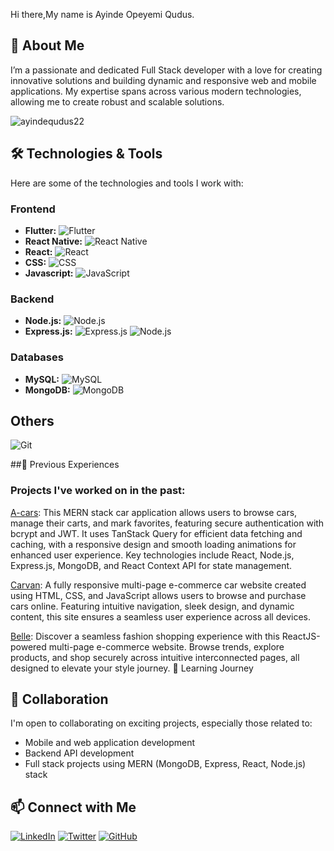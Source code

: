 Hi there,My name is Ayinde Opeyemi Qudus.
## 🚀 About Me

I’m a passionate and dedicated Full Stack developer with a love for creating innovative solutions and building dynamic and responsive web and mobile applications. My expertise spans across various modern technologies, allowing me to create robust and scalable solutions.
<p align="left"> <img src="https://komarev.com/ghpvc/?username=ayindequdus22&label=Profile%20views&color=0e75b6&style=flat" alt="ayindequdus22" /> </p>

## 🛠️ Technologies & Tools

Here are some of the technologies and tools I work with:
### Frontend
- **Flutter:** ![Flutter](https://img.shields.io/badge/-Flutter-333333?style=flat&logo=flutter)
- **React Native:** ![React Native](https://img.shields.io/badge/-React%20Native-333333?style=flat&logo=react)
- **React:** ![React](https://img.shields.io/badge/-React-333333?style=flat&logo=react)
- **CSS:** ![CSS](https://img.shields.io/badge/-CSS-333333?style=flat&logo=css3)
 - **Javascript:** ![JavaScript](https://img.shields.io/badge/-JavaScript-333333?style=flat&logo=javascript)

### Backend
- **Node.js:** ![Node.js](https://img.shields.io/badge/-Node.js-333333?style=flat&logo=node.js)
- **Express.js:** ![Express.js](https://img.shields.io/badge/-Express.js-333333?style=flat&logo=express)
![Node.js](https://img.shields.io/badge/-Node.js-333333?style=flat&logo=node.js)
### Databases
- **MySQL:** ![MySQL](https://img.shields.io/badge/-MySQL-333333?style=flat&logo=mysql)
- **MongoDB:** ![MongoDB](https://img.shields.io/badge/-MongoDB-333333?style=flat&logo=mongodb)

## Others
![Git](https://img.shields.io/badge/-Git-333333?style=flat&logo=git)

 ##🔭 Previous Experiences
 ### Projects I've worked on in the past:

[A-cars](https://a-cars.vercel.app/): This MERN stack car application allows users to browse cars, manage their carts, and mark favorites, featuring secure authentication with bcrypt and JWT. It uses TanStack Query for efficient data fetching and caching, with a responsive design and smooth loading animations for enhanced user experience. Key technologies include React, Node.js, Express.js, MongoDB, and React Context API for state management.

[Carvan](https://anteqs-carvan.netlify.app/): 
A fully responsive multi-page e-commerce car website created using HTML, CSS, and JavaScript allows users to browse and purchase cars online. Featuring intuitive navigation, sleek design, and dynamic content, this site ensures a seamless user experience across all devices.

[Belle](https://belle-gold.vercel.app/): 
Discover a seamless fashion shopping experience with this ReactJS-powered multi-page e-commerce website. Browse trends, explore products, and shop securely across intuitive interconnected pages, all designed to elevate your style journey.
🌱 Learning Journey


## 🤝 Collaboration

I'm open to collaborating on exciting projects, especially those related to:
- Mobile and web application development
- Backend API development
- Full stack projects using MERN (MongoDB, Express, React, Node.js) stack
## 📫 Connect with Me

[![LinkedIn](https://img.shields.io/badge/-LinkedIn-0077B5?style=flat&logo=linkedin)](https://www.linkedin.com/in/yourprofile/opeyemi-ayinde-08540823b/)
[![Twitter](https://img.shields.io/badge/-Twitter-1DA1F2?style=flat&logo=twitter&logoColor=white)](https://twitter.com/Anteqs22)
[![GitHub](https://img.shields.io/badge/-GitHub-333333?style=flat&logo=github)](https://github.com/ayindequdus22)
